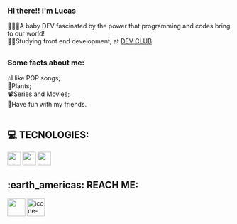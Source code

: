 ### Hi there!! I'm Lucas
👨🏼‍🚀A baby DEV fascinated by the power that programming and codes bring to our world!
<br>
👨‍🎓Studying front end development, at <a href="https://rodolfomori.com.br/devclub/">DEV CLUB</a>.
##
<h3>Some facts about me:</h3>
🎶I like POP songs;
<br>
🌱Plants;
<br>
📽Series and Movies;
<br>
🎉Have fun with my friends.


<br>
<br>
  <h2>💻 TECNOLOGIES:</h2>
<div style="display: inline_block">
<img src="https://img.shields.io/badge/HTML5-E34F26?style=for-the-badge&logo=html5&logoColor=white" height="30px"/>
<img src="https://img.shields.io/badge/CSS3-1572B6?style=for-the-badge&logo=css3&logoColor=white" height="30px"/>
<img src="https://img.shields.io/badge/JavaScript-F7DF1E?style=for-the-badge&logo=javascript&logoColor=black" height="30px"/>

</div>
<div style="display: inline_block">
<h2>:earth_americas: REACH ME:</h2> <a alt="icone-linkedin" href="https://www.linkedin.com/in/lukasfreitass/"><img height="40px" src="https://cdn.jsdelivr.net/npm/simple-icons@v3/icons/linkedin.svg"/></a> 
<a href="https://www.instagram.com/_lukasfreitax/"> <img alt="icone-insta"   height="40px" src="https://cdn.jsdelivr.net/npm/simple-icons@v3/icons/instagram.svg"/> </a>
</div>
<br>



